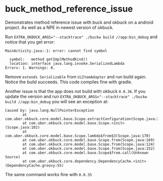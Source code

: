 # buck_method_reference_issue
Demonstrates method reference issue with buck and okbuck on a android project. As well as a NPE in newest version of okbuck. 

Run `EXTRA_OKBUCK_ARGS="--stacktrace" ./buckw build //app:bin_debug` and notice that you get error: 

```
MainActivity.java:-1: error: cannot find symbol

  symbol:   method getImplMethodKind()
  location: interface java.lang.invoke.SerializedLambda
Errors: 1. Warnings: 0.
```

Remove `extends Serializable` from `UiItemAdapter` and run build again. Notice the build succeeds. This code compiles fine with gradle. 

Another issue is that the app does not build with okbuck `0.0.36`. If you update the version and run `EXTRA_OKBUCK_ARGS="--stacktrace" ./buckw build //app:bin_debug` you will see an exception at: 
```
Caused by: java.lang.NullPointerException
        at com.uber.okbuck.core.model.base.Scope.extractConfiguration(Scope.java:354)
        at com.uber.okbuck.core.model.base.Scope.<init>(Scope.java:102)
        at com.uber.okbuck.core.model.base.Scope.lambda$from$3(Scope.java:170)
        at com.uber.okbuck.core.model.base.Scope.from(Scope.java:169)
        at com.uber.okbuck.core.model.base.Scope.from(Scope.java:124)
        at com.uber.okbuck.core.model.base.Scope.from(Scope.java:152)
        at com.uber.okbuck.core.model.base.Scope$from.call(Unknown Source)
        at com.uber.okbuck.core.dependency.DependencyCache.<init>(DependencyCache.groovy:55)
```
The same command works fine with `0.0.35`
